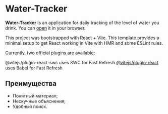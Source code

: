 # Water-Tracker

**Water-Tracker** is an application for daily tracking of the level of water you drink.
You can [open](https://github.com/OhWellNevermind/water-tracker?tab=readme-ov-file) it in your browser.

This project was bootstrapped with React + Vite.
This template provides a minimal setup to get React working in Vite with HMR and some ESLint rules.

Currently, two official plugins are available:

@vitejs/plugin-react-swc uses SWC for Fast Refresh
<a href="https://github.com/vitejs/vite-plugin-react/blob/main/packages/plugin-react/README.md">@vitejs/plugin-react</a> uses Babel for Fast Refresh

## Преимущества

- Понятный материал;
- Нескучные объяснения;
- Удобный поиск.
